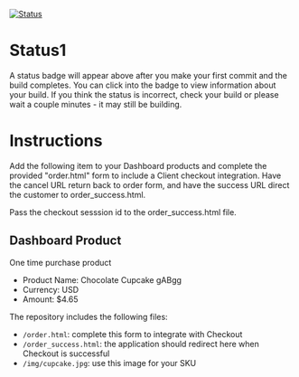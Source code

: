 [![Status](https://img.shields.io/badge/status-BUILDING%20COMMIT:%20f8327d23c5f01d374fc3a7d8cebcd646dec4dad1-yellow.svg)](https://github.com/lorence-crowdbotics/bakery_scaffold_hM8QF39jzGXPQTst/commit/f8327d23c5f01d374fc3a7d8cebcd646dec4dad1)























# Status1

A status badge will appear above after you make your first commit and the build completes. You can click into the badge to view information about your build. If you think the status is incorrect, check your build or please wait a couple minutes - it may still be building.

# Instructions

Add the following item to your Dashboard products and complete the provided "order.html" form to include a Client checkout integration. Have the cancel URL return back to order form, and have the success URL direct the customer to order_success.html.

Pass the checkout sesssion id to the order_success.html file.

## Dashboard Product
One time purchase product
* Product Name: Chocolate Cupcake gABgg
* Currency: USD
* Amount: $4.65

The repository includes the following files:
* `/order.html`: complete this form to integrate with Checkout
* `/order_success.html`: the application should redirect here when Checkout is successful
* `/img/cupcake.jpg`: use this image for your SKU
